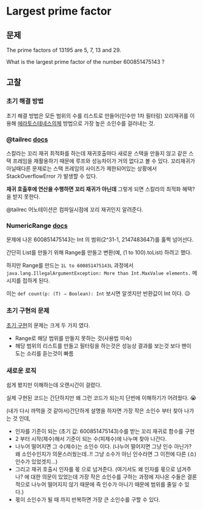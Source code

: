 # Largest prime factor

## 문제

The prime factors of 13195 are 5, 7, 13 and 29.

What is the largest prime factor of the number 600851475143 ?

## 고찰

### 초기 해결 방법

초기 해결 방법은 모든 범위의 수를 리스트로 만들어(인수만 1차 필터링) 꼬리재귀를 이용해 [에라토스테네스의체](https://namu.wiki/w/%EC%97%90%EB%9D%BC%ED%86%A0%EC%8A%A4%ED%85%8C%EB%84%A4%EC%8A%A4%EC%9D%98%20%EC%B2%B4) 방법으로 가장 높은 소인수를 걸러내는 것.

### @tailrec [docs](http://www.scala-lang.org/api/current/index.html#scala.annotation.tailrec)

스칼라는 꼬리 재귀 최적화를 하는데 재귀호출마다 새로운 스택을 만들지 않고 같은 스택 프레임을 재활용하기 때문에 루프와 성능차이가 거의 없다고 볼 수 있다.
꼬리재귀가 아닐때다른 문제로는 스택 프레임의 사이즈가 제한되어있는 상황에서 StackOverflowError 가 발생할 수 있다.

**재귀 호출후에 연산을 수행하면 꼬리 재귀가 아닌데** 그렇게 되면 스칼라의 최적화 혜택?을 받지 못한다.

@tailrec 어노테이션은 컴파일시점에 꼬리 재귀인지 알려준다.

### NumericRange [docs](http://www.scala-lang.org/api/current/index.html#scala.collection.immutable.NumericRange)

문제에 나온 600851475143는 Int 의 범위(2^31-1, 2147483647)를 훌쩍 넘어선다.

간단히 List를 만들기 위해 Range를 만들고 변환(예, (1 to 100).toList) 하려고 했다.

하지만 Range를 만드는 `1L to 600851475143L` 과정에서 `java.lang.IllegalArgumentException: More than Int.MaxValue elements.` 메시지를 접하게 된다.

이는 `def count(p: (T) ⇒ Boolean): Int` 보시면 알겟지만 반환값이 Int 이다. :disappointed_relieved:

### 초기 구현의 문제

[초기 구현](https://github.com/cameo-js/euler/blob/7b8cbf971c1eb6774c8ccfda12bb35feaec53327/003/LargestPrimeFactor.sc)의 문제는 크게 두 가지 였다.

- Range로 해당 범위를 만들지 못하는 것(사용법 미숙)
- 해당 범위의 리스트를 만들고 필터링을 하는것은 성능상 결과를 보는것 보다 팬이 도는 소리를 듣는것이 빠름

### 새로운 로직

쉽게 봤지만 이해하는데 오랜시간이 걸렸다.

실제 구현된 코드는 간단하지만 왜 그런 코드가 되는지 단번에 이해하기가 어려웠다. :sob:

(내가 다시 까먹을 것 같아서)간단하게 설명을 하자면 가장 작은 소인수 부터 찾아 나가는 것 인데,

- 인자를 기준이 되는 (초기 값: 600851475143)수를 받는 꼬리 재귀로 함수를 구현
- 2 부터 시작(제수)해서 기준이 되는 수(피제수)에 나누며 찾아 나간다.
- 나누어 떨어지면 그 수(제수)는 소인수 이다. (나누어 떨어지면 그냥 인수 아닌가? 왜 소인수인지가 의문스러웠는데..!! 그냥 소수가 아닌 인수라면 그 이전에 다른 (소)인수가 있었겟지...)
- 그리고 재귀 호출시 인자를 몫 으로 넘겨준다. (여기서도 왜 인자를 몫으로 넘겨주나? 에 대한 의문이 있었는데 가장 작은 소인수를 구하는 과정에 지나온 수들은 결론적으로 나누어 떨어지지 않기 때문에 즉 인수가 아니기 때문에 범위를 줄일 수 있다.)
- 몫이 소인수가 될 때 까지 반복하면 가장 큰 소인수를 구할 수 있다.
